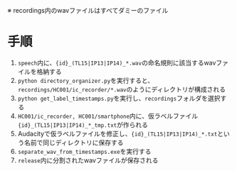 ※ recordings内のwavファイルはすべてダミーのファイル

# 手順

1. `speech`内に、`{id}_(TL15|IP13|IP14)_*.wav`の命名規則に該当するwavファイルを格納する
2. `python directory_organizer.py`を実行すると、`recordings/HC001/ic_recorder/*.wav`のようにディレクトリが構成される
3. `python get_label_timestamps.py`を実行し、`recordings`フォルダを選択する
4. `HC001/ic_recorder, HC001/smartphone`内に、仮ラベルファイル`{id}_(TL15|IP13|IP14)_*_tmp.txt`が作られる
5. Audacityで仮ラベルファイルを修正し、`{id}_(TL15|IP13|IP14)_*.txt`という名前で同じディレクトリに保存する
6. `separate_wav_from_timestamps.exe`を実行する
7. `release`内に分割されたwavファイルが保存される
